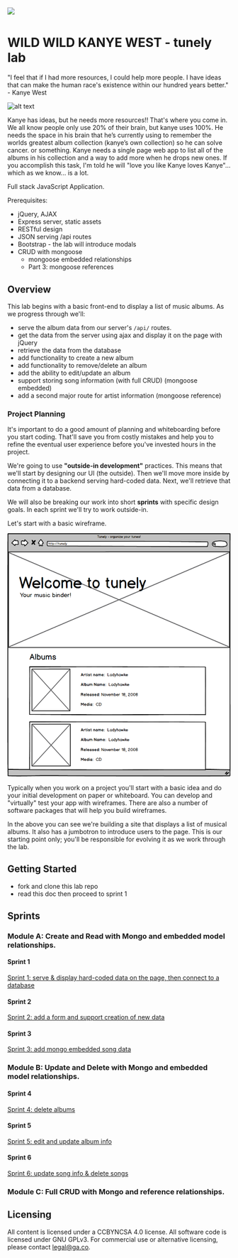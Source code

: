 # <img src="https://cloud.githubusercontent.com/assets/7833470/10423298/ea833a68-7079-11e5-84f8-0a925ab96893.png" width="60">

# WILD WILD KANYE WEST - tunely lab


"I feel that if I had more resources, I could help more people. I have ideas that can make the human race's existence within our hundred years better." - Kanye West

![alt text](https://media.giphy.com/media/3oEjHIxD6j01Q8ZWbm/giphy.gif "Kanye")


Kanye has ideas, but he needs more resources!! That's where you come in. We all know people only use 20% of their brain, but kanye uses 100%.
He needs the space in his brain that he’s currently using to remember the worlds greatest album collection (kanye’s own collection) so he can solve cancer. or something.
Kanye needs a single page web app to list all of the albums in his collection and a way to add more when he drops new ones.
If you accomplish this task, I'm told he will "love you like Kanye loves Kanye"... which as we know... is a lot.


Full stack JavaScript Application.

Prerequisites:
* jQuery, AJAX
* Express server, static assets
* RESTful design
* JSON serving /api routes
* Bootstrap - the lab will introduce modals
* CRUD with mongoose
  * mongoose embedded relationships
  * Part 3: mongoose references

## Overview

This lab begins with a basic front-end to display a list of music albums.  As we progress through we'll:
* serve the album data from our server's `/api/` routes.
* get the data from the server using ajax and display it on the page with jQuery
* retrieve the data from the database
* add functionality to create a new album
* add functionality to remove/delete an album
* add the ability to edit/update an album
* support storing song information (with full CRUD) (mongoose embedded)
* add a second major route for artist information  (mongoose reference)


### Project Planning

It's important to do a good amount of planning and whiteboarding before you start coding.  That'll save you from costly mistakes and help you to refine the eventual user experience before you've invested hours in the project.

We're going to use **"outside-in development"** practices.  This means that we'll start by designing our UI (the outside).
Then we'll move more inside by connecting it to a backend serving hard-coded data.  Next, we'll retrieve that data from a database.

We will also be breaking our work into short **sprints** with specific design goals.  In each sprint we'll try to work outside-in.  

Let's start with a basic wireframe.  

![Image Alt](docs/assets/images/tunely_wireframe-1.png)

Typically when you work on a project you'll start with a basic idea and do your initial development on paper or whiteboard.  You can develop and "virtually" test your app with wireframes.  There are also a number of software packages that will help you build wireframes.

In the above you can see we're building a site that displays a list of musical albums.  It also has a jumbotron to introduce users to the page.  This is our starting point only; you'll be responsible for evolving it as we work through the lab.


## Getting Started

* fork and clone this lab repo
* read this doc then proceed to sprint 1


## Sprints

### Module A: Create and Read with Mongo and embedded model relationships.

#### Sprint 1

[Sprint 1: serve & display hard-coded data on the page, then connect to a database](/docs/sprint1.md)

#### Sprint 2

[Sprint 2: add a form and support creation of new data](/docs/sprint2.md)

#### Sprint 3

[Sprint 3: add mongo embedded song data](/docs/sprint3.md)


### Module B: Update and Delete with Mongo and embedded model relationships.

#### Sprint 4

[Sprint 4: delete albums](/docs/sprint4.md)

#### Sprint 5

[Sprint 5: edit and update album info](/docs/sprint5.md)

#### Sprint 6

[Sprint 6: update song info & delete songs](/docs/sprint6.md)


### Module C: Full CRUD with Mongo and reference relationships.


## Licensing
All content is licensed under a CC­BY­NC­SA 4.0 license.
All software code is licensed under GNU GPLv3. For commercial use or alternative licensing, please contact legal@ga.co.